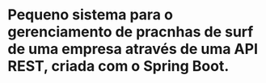 # Pequeno sistema para o gerenciamento de pracnhas de surf de uma empresa através de uma API REST, criada com o Spring Boot.
